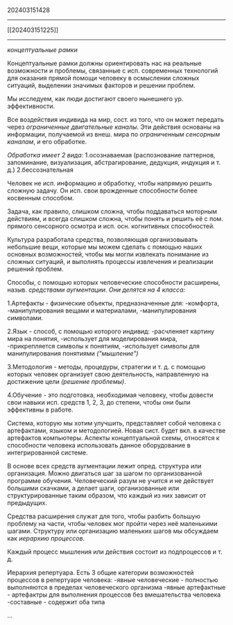 202403151428
***
[[202403151225]]
***
*концептуальные рамки*

Концептуальные рамки должны ориентировать нас на реальные возможности и проблемы, 
связанные с исп. современных технологий для оказания прямой помощи человеку в осмыслении сложных ситуаций, 
выделении значимых факторов и решении проблем.

Мы исследуем, как люди достигают своего нынешнего ур. эффективности.

Все воздействия индивида на мир, 
сост. из того, что он может передать через *ограниченные двигательные каналы*.
Эти действия основаны на информации, получаемой из внеш. мира по *ограниченным сенсорным каналам*, 
и его обработке.

*Обработка имеет 2 вида:*
1.осознаваемая (распознование паттернов, запоминание, визуализация, абстрагирование, дедукция, индукция и т. д.)
2.бессознательная

Человек не исп. информацию и обработку, чтобы напрямую решить сложную задачу.
Он исп. свои врожденные способности более косвенным способом.

Задача, как правило, слишком сложна, чтобы поддаваться моторным действиям, 
и всегда слишком сложна, чтобы понять и решить её с пом. прямого сенсорного осмотра и исп. осн. когнитивных способностей.

Культура разработала средства, 
позволяющая организовывать небольшие вещи, 
которые мы можем сделать с помощью наших основных возможностей, 
чтобы мы могли извлекать понимание из сложных ситуаций, 
и выполнять процессы извлечения и реализации решений проблем.

Способы, с помощью которых человеческие способности расширены, 
назыв. *средствами аугментации*.
*Они делятся на 4 класса:*

1.Артефакты - физические объекты, 
предназначенные для: 
-комфорта, 
-манипулирования вещами и материалами,
-манипулирования символами.

2.Язык - способ, с помощью которого индивид: 
-расчленяет картину мира на понятия, 
-использует для моделирования мира, 
-прикрепляется символы к понятиям, 
-использует символы для манипулирования понятиями *("мышление")*

3.Методология - методы, процедуры, стратегии и т. д.
с помощью которых человек организует свою деятельность, 
направленную на достижение цели *(решение проблемы)*.

4.Обучение - это подготовка, необходимая человеку, 
чтобы довести свои навыки исп. средств 1, 2, 3, 
до степени, чтобы они были эффективны в работе.

Система, которую мы хотим улучшить, 
представляет собой человека с артефактами, языком и методологией.
Новая сист. будет вкл. в качестве артефактов компьютеры.
Аспекты концептуальной схемы, 
относятся к способности человека использовать данное оборудование в интегрированной системе.

В основе всех средств аугментации лежит опред. структура или организация.
Можно двигаться шаг за шагом по организованной программе обучения.
Человеческий разум не учится и не действует большими скачками, 
а делает шаги, организованные или структурированные таким образом, 
что каждый из них зависит от предыдущих.

Средства расширения служат для того, 
чтобы разбить большую проблему на части, 
чтобы человек мог пройти через неё маленькими шагами.
Структуру или организацию маленьких шагов мы обсуждаем как *иерархию процессов*.

Каждый процесс мышления или действия состоит из подпроцессов и т. д.

Иерархия репертуара.
Есть 3 общие категории возможностей процессов в репертуаре человека:
-явные человеческие - полностью выполняются в пределах человеческого организма
-явные артефактные - артефактры для выполнения процессов без вмешательства человека
-составные - содержит оба типа

...